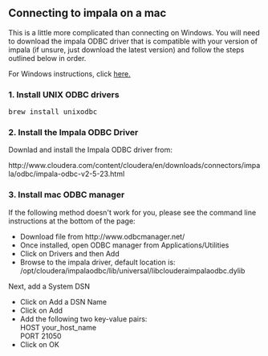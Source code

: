 
<h2 id="Connecting-to-impala-on-a-mac">Connecting to impala on a mac<a class="anchor-link" href="#Connecting-to-impala-on-a-mac"></a></h2>
</div>
</div>
</div>

<div class="cell border-box-sizing text_cell rendered">
<div class="prompt input_prompt">
</div>
<div class="inner_cell">
<div class="text_cell_render border-box-sizing rendered_html">
<p>This is a little more complicated than connecting on Windows. You will need to download the impala ODBC driver that is compatible with your version of impala (if unsure, just download the latest version) and follow the steps outlined below in order.</p>
<p>For Windows instructions, click <a href='https://github.com/summerela/impala_training/blob/master/windows_odbc.md' target='_blank'>here.</a></p>
</div>
</div>
</div>
<div class="cell border-box-sizing text_cell rendered">
</div>
<div class="inner_cell">
<div class="text_cell_render border-box-sizing rendered_html">
<h3 id="Install-unixODBC-drivers">1. Install UNIX ODBC drivers<a class="anchor-link" href="#Install-unixODBC-drivers"></a></h3>
</div>
</div>
</div>


<div class="inner_cell">
    <div class="input_area">
<div class="highlight"><pre><span class="n">brew</span> <span class="n">install</span> <span class="n">unixodbc</span>
</pre></div>

</div>
</div>
</div>

</div>
<div class="cell border-box-sizing text_cell rendered">
<div class="prompt input_prompt">
</div>
<div class="inner_cell">
<div class="text_cell_render border-box-sizing rendered_html">
<h3 id="Install-the-Impala-ODBC-Driver">2. Install the Impala ODBC Driver<a class="anchor-link" href="#Install-the-Impala-ODBC-Driver"></a></h3>
</div>
</div>
</div>

<div class="cell border-box-sizing text_cell rendered">
<div class="prompt input_prompt">
</div>
<div class="inner_cell">
<div class="text_cell_render border-box-sizing rendered_html">
<p>Downlad and install the Impala ODBC driver from:</p>
<p>http://www.cloudera.com/content/cloudera/en/downloads/connectors/impala/odbc/impala-odbc-v2-5-23.html</p>
</div>
</div>
</div>
<div class="cell border-box-sizing text_cell rendered">
<div class="prompt input_prompt">
</div>
<div class="inner_cell">
<div class="text_cell_render border-box-sizing rendered_html">
<h3 id="Install-mac-ODBC-manager">3. Install mac ODBC manager<a class="anchor-link" href="#Install-mac-ODBC-manager"></a></h3>
</div>
</div>
</div>

<div class="cell border-box-sizing text_cell rendered">
<div class="prompt input_prompt">
</div>
<div class="inner_cell">
<div class="text_cell_render border-box-sizing rendered_html">
<p>If the following method doesn't work for you, please see the command line instructions at the bottom of the page:</p>
<ul>
<li> Download file from http://www.odbcmanager.net/ </li>
<li> Once installed, open ODBC manager from Applications/Utilities </li>
<li> Click on Drivers and then Add </li>
<li> Browse to the impala driver, default location is: <br> /opt/cloudera/impalaodbc/lib/universal/libclouderaimpalaodbc.dylib </li>
</ul>
<p>Next, add a System DSN 
<ul>
<li> Click on Add a DSN Name </li>
<li> Click on Add </li>
<li> Add the following two key-value pairs: <br>
HOST your_host_name <br>
PORT 21050 </li>
<li> Click on OK </li>

